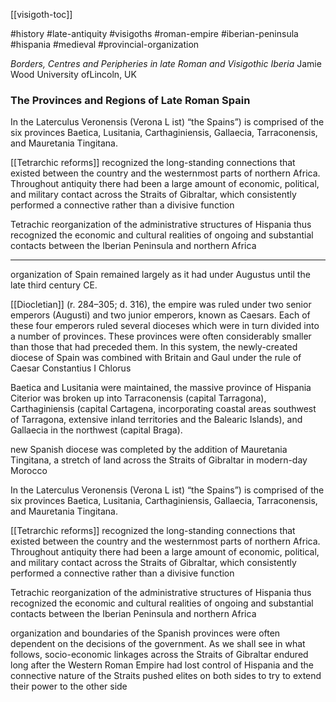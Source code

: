 [[visigoth-toc]]

#history #late-antiquity #visigoths #roman-empire #iberian-peninsula #hispania #medieval #provincial-organization   

*Borders, Centres and Peripheries in late Roman and Visigothic Iberia*
Jamie Wood University ofLincoln, UK  

### The Provinces and Regions of Late Roman Spain  

In the Laterculus Veronensis (Verona L ist) 
“the Spains”) is comprised of the six provinces 
Baetica,
Lusitania, Carthaginiensis, Gallaecia, Tarraconensis, and Mauretania Tingitana.  

[[Tetrarchic reforms]] recognized the long-standing connections that existed between the country and the westernmost parts of northern Africa. Throughout antiquity there had been a large amount of economic, political, and military contact across the Straits of Gibraltar, which consistently performed a connective rather than a divisive function  

Tetrachic reorganization of the administrative structures of Hispania thus recognized the economic and cultural realities of ongoing and substantial contacts between the Iberian Peninsula and northern Africa  

<hr>


organization of Spain remained largely as it had under Augustus until the late third century CE.   

[[Diocletian]] (r. 284–305; d. 316), the empire was ruled under two senior emperors (Augusti) and two junior emperors, known as Caesars. Each of these four emperors ruled several dioceses which were in turn divided into a number of provinces. These provinces were often considerably smaller than those that had preceded them. In this system, the newly-created diocese of Spain was combined with Britain and Gaul under the rule of Caesar Constantius I Chlorus  

Baetica and Lusitania were maintained, the massive province of Hispania Citerior was broken up into Tarraconensis (capital Tarragona), Carthaginiensis (capital Cartagena, incorporating coastal areas southwest of Tarragona, extensive inland territories and the Balearic Islands), and Gallaecia in the northwest (capital Braga).  

new Spanish diocese was completed by the addition of Mauretania Tingitana, a stretch of land across the Straits of Gibraltar in modern-day Morocco  

In the Laterculus Veronensis (Verona L ist) 
“the Spains”) is comprised of the six provinces 
Baetica,
Lusitania, Carthaginiensis, Gallaecia, Tarraconensis, and Mauretania Tingitana.  

[[Tetrarchic reforms]] recognized the long-standing connections that existed between the country and the westernmost parts of northern Africa. Throughout antiquity there had been a large amount of economic, political, and military contact across the Straits of Gibraltar, which consistently performed a connective rather than a divisive function  

Tetrachic reorganization of the administrative structures of Hispania thus recognized the economic and cultural realities of ongoing and substantial contacts between the Iberian Peninsula and northern Africa  

organization and boundaries of the Spanish provinces were often dependent on the decisions of the government. As we shall see in what follows, socio-economic linkages across the Straits of Gibraltar endured long after the Western Roman Empire had lost control of Hispania and the connective nature of the Straits pushed elites on both sides to try to extend their power to the other side
